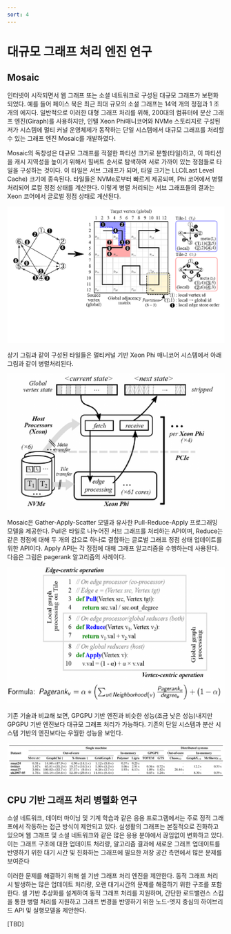 ```yaml
---
sort: 4
---
```


# 대규모 그래프 처리 엔진 연구

## Mosaic

인터넷이 시작되면서 웹 그래프 또는 소셜 네트워크로 구성된 대규모 그래프가 보편화 되었다. 예를 들어 페이스 북은 최근 최대 규모의 소셜 그래프는 14억 개의 정점과 1 조 개의 에지다. 일반적으로 이러한 대형 그래프 처리를 위해, 200대의 컴퓨터에 분산 그래프 엔진(Giraph)를 사용하지만, 인텔 Xeon Phi매니코어와 NVMe 스토리지로 구성된 저가 시스템에 멀티 커널 운영체제가 동작하는 단일 시스템에서 대규모 그래프를 처리할 수 있는 그래프 엔진 Mosaic를 개발하였다.

Mosaic의 독창성은 대규모 그래프를 적절한 파티션 크기로 분할(타일)하고, 이 파티션을 캐시 지역성을 높이기 위해서 힐버트 순서로 탐색하여 서로 가까이 있는 정점들로 타일을 구성하는 것이다. 이 타일은 서브 그래프가 되며, 타일 크기는 LLC(Last Level Cache) 크기에 종속된다. 타일들은 NVMe로부터 빠르게 제공되며, Phi 코어에서 병렬 처리되어 로컬 정점 상태를 계산한다. 이렇게 병렬 처리되는 서브 그래프들의 결과는 Xeon 코어에서 글로벌 정점 상태로 계산된다.

![Mosaic1](/images/04/04-04-01.png)

상기 그림과 같이 구성된 타일들은 멀티커널 기반 Xeon Phi 매니코어 시스템에서 아래 그림과 같이 병렬처리된다.

![Mosaic2](/images/04/04-04-02.png)  

Mosaic은 Gather-Apply-Scatter 모델과 유사한 Pull-Reduce-Apply 프로그래밍 모델을 제공한다. Pull은 타일로 나누어진 서브 그래프를 처리하는 API이며, Reduce는 같은 정점에 대해 두 개의 값으로 하나로 결합하는 글로벌 그래프 정점 상태 업데이트를 위한 API이다. Apply API는 각 정점에 대해 그래프 알고리즘을 수행하는데 사용된다. 다음은 그림은 pagerank 알고리즘의 사례이다.

![Mosaic3](/images/04/04-04-03.png)

기존 기술과 비교해 보면, GPGPU 기반 엔진과 비슷한 성능(조금 낮은 성능)내지만 GPGPU 기반 엔진보다 대규모 그래프 처리가 가능하다. 기존의 단일 시스템과 분산 시스템 기반의 엔진보다는 우월한 성능을 보인다.

![Mosaic4](/images/04/04-04-04.png)

## CPU 기반 그래프 처리 병렬화 연구

소셜 네트워크, 데이터 마이닝 및 기계 학습과 같은 응용 프로그램에서는 주로 정적 그래프에서 작동하는 접근 방식이 제안되고 있다. 실생활의 그래프는 본질적으로 진화하고 있으며 웹 그래프 및 소셜 네트워크와 같은 많은 응용 분야에서 끊임없이 변화하고 있다. 이는 그래프 구조에 대한 업데이트 처리량, 알고리즘 결과에 새로운 그래프 업데이트를 반영하기 위한 대기 시간 및 진화하는 그래프에 필요한 저장 공간 측면에서 많은 문제를 보여준다


이러한 문제를 해결하기 위해 셀 기반 그래프 처리 엔진을 제안한다. 동적 그래프 처리 시 발생하는 많은 업데이트 처리량, 오랜 대기시간의 문제를 해결하기 위한 구조를 포함한다. 셀 기반 추상화를 설계하여 동적 그래프 처리를 지원하며, 간단한 로드밸런스 스킴을 통한 병렬 처리를 지원하고 그래프 변경을 반영하기 위한 노드-엣지 중심의 하이브리드 API 및 실행모델을 제안한다.

[TBD]
